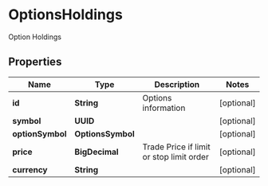 

# OptionsHoldings

Option Holdings

## Properties

| Name | Type | Description | Notes |
|------------ | ------------- | ------------- | -------------|
|**id** | **String** | Options information |  [optional] |
|**symbol** | **UUID** |  |  [optional] |
|**optionSymbol** | **OptionsSymbol** |  |  [optional] |
|**price** | **BigDecimal** | Trade Price if limit or stop limit order |  [optional] |
|**currency** | **String** |  |  [optional] |



